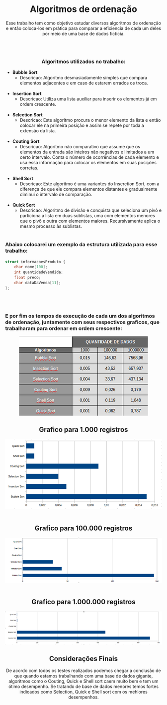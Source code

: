 <div align="center">
  <h1>Algoritmos de ordenação</h1>
  <p> Esse trabalho tem como objetivo estudar diversos algoritmos de ordenação e então coloca-los em prática para comparar a eficiencia de cada um deles por meio de uma base de dados ficticia.</p> <br></br>
 
  <h3>Algoritmos utilizados no trabalho: </h3>
</div>

* **Bubble Sort**
  * Descricao: Algoritmo desmasiadamente simples que compara elementos adjacentes e em caso de estarem errados os troca.
<br></br>
* **Insertion Sort**
  * Descricao: Utiliza uma lista auxiliar para inserir os elementos já em ordem crescente.
<br></br>
* **Selection Sort**
  * Descricao: Este algoritmo procura o menor elemento da lista e então colocar ele na primeira posição e assim se repete por toda a extensão da lista.
<br></br>
* **Couting Sort**
  * Descricao: Algoritmo não comparativo que assume que os elementos da entrada são inteiros não negativos e limitados a um certo intervalo. Conta o número de ocorrências de cada elemento e usa essa informação para colocar os elementos em suas posições corretas.
<br></br>
* **Shell Sort**
  * Descricao: Este algoritmo é uma variantes do Inserction Sort, com a diferença de que ele compara elementos distantes e gradualmente diminui o intervalo de comparação.
<br></br>
* **Quick Sort**
  * Descricao: Algoritmo de divisão e conquista que seleciona um pivô e particiona a lista em duas sublistas, uma com elementos menores que o pivô e outra com elementos maiores. Recursivamente aplica o mesmo processo às sublistas.
<br></br>
<h3>Abaixo colocarei um exemplo da estrutura utilizada para esse trabalho:</h3>

```cpp
struct informacoesProduto {
    char nome[100];
    int quantidadeVendida;
    float preco;
    char dataDaVenda[11];
};
```
<br></br>
<h3>E por fim os tempos de execução de cada um dos algoritmos de ordenação, juntamente com seus respectivos graficos, que trabalharam para ordenar em ordem crescente: </h3>
<div align="center">
  <img src="Imagens/tabelaDeTempo.png">
  <h2>Grafico para 1.000 registros</h2>
  <img src="Imagens/grafico1000Registros.png">
  <br></br>
  <h2>Grafico para 100.000 registros</h2>
  <img src="Imagens/grafico100000Registros.png">
  <br></br>
  <h2>Grafico para 1.000.000 registros</h2>
  <img src="Imagens/grafico1000000Registros.png">

  <h2>Considerações Finais</h2>
  <p>De acordo com todos os testes realizados podemos chegar a conclusão de que quando estamos trabalhando com uma base de dados gigante, algoritmos como o Couting, Quick e Shell sort caem muito bem e tem um ótimo desempenho. Se tratando de base de dados menores temos fortes indicados como Selection, Quick e Shell sort com os mehlores desempenhos.</p>
</div>


